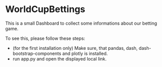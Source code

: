 # WorldCupBettings

This is a small Dashboard to collect some informations about our betting game.

To see this, please follow these steps:
- (for the first installation only) Make sure, that pandas, dash, dash-bootstrap-components and plotly is installed.
- run app.py and open the displayed local link.
